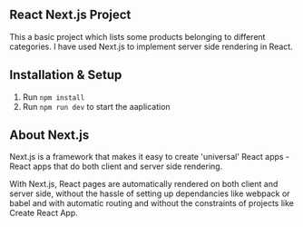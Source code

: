 ## React Next.js Project

This a basic project which lists some products belonging to different categories.
I have used Next.js to implement server side rendering in React.

## Installation & Setup

1. Run `npm install`
2. Run `npm run dev` to start the aaplication

## About Next.js

Next.js is a framework that makes it easy to create 'universal' React apps - React apps that do both client and server side rendering.

With Next.js, React pages are automatically rendered on both client and server side, without the hassle of setting up dependancies like webpack or babel and with automatic routing and without the constraints of projects like Create React App.